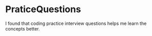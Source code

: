 # PraticeQuestions
I found that coding practice interview questions helps me learn the concepts better. 
